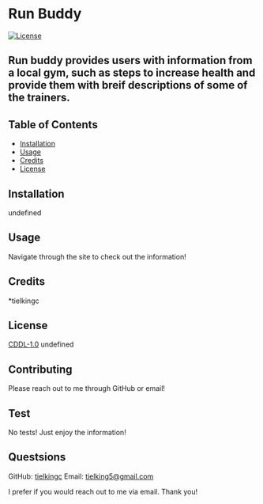 
  # Run Buddy

  [![License](https://img.shields.io/badge/License-CDDL-1.0-blue.svg)](https://opensource.org/licenses/CDDL-1.0)

  ## Run buddy provides users with information from a local gym, such as steps to increase health and provide them with breif descriptions of some of the trainers.

  ## Table of Contents

  * [Installation](#installation)
  * [Usage](#usage)
  * [Credits](#credits)
  * [License](#license)
  
  ## Installation
  undefined

  ## Usage
  Navigate through the site to check out the information!

  ## Credits
  *tielkingc

  ## License
  [CDDL-1.0](https://opensource.org/licenses/CDDL-1.0)
  undefined

  ## Contributing
  Please reach out to me through GitHub or email!

  ## Test
  No tests! Just enjoy the information!

  ## Questsions
  GitHub: [tielkingc](https://github.com/tielkingc)
  Email: tielking5@gmail.com

  I prefer if you would reach out to me via email. Thank you!
